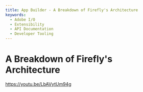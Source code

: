 ```yaml
---
title: App Builder - A Breakdown of Firefly's Architecture
keywords:
  - Adobe I/O
  - Extensibility
  - API Documentation
  - Developer Tooling  
---
```


# A Breakdown of Firefly's Architecture

<Media slots="video"/>

<https://youtu.be/LbAVytUm94g>

